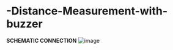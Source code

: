 # -Distance-Measurement-with-buzzer

**SCHEMATIC CONNECTION**
![image](https://github.com/Sakshi-2707/-Distance-Measurement-with-buzzer/assets/127045654/ccc07b7c-5423-4b62-86e1-680a9e6faf08)
